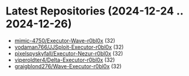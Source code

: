 # Latest Repositories (2024-12-24 .. 2024-12-26)

- [mimic-4750/Executor-Wave-r0bl0x](https://github.com/mimic-4750/Executor-Wave-r0bl0x) (32)
- [yodaman766/JJSploit-Executor-r0bl0x](https://github.com/yodaman766/JJSploit-Executor-r0bl0x) (32)
- [pixelspyskyfall/Executor-Nezur-r0bl0x](https://github.com/pixelspyskyfall/Executor-Nezur-r0bl0x) (32)
- [viperoldter4/Delta-Executor-r0bl0x](https://github.com/viperoldter4/Delta-Executor-r0bl0x) (32)
- [graigblond276/Wave-Executor-r0bl0x](https://github.com/graigblond276/Wave-Executor-r0bl0x) (32)
